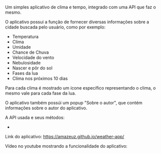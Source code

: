 Um simples aplicativo de clima e tempo, integrado com uma API que faz o mesmo.

O aplicativo possui a função de fornecer diversas informações sobre a cidade buscada pelo usuário, como por exemplo:

- Temperatura
- Clima
- Umidade
- Chance de Chuva
- Velocidade do vento
- Nebulosidade
- Nascer e pôr do sol
- Fases da lua
- Clima nos próximos 10 dias

Para cada clima é mostrado um ícone específico representando o clima, o mesmo vale para cada fase da lua.

O aplicativo também possúi um popup "Sobre o autor", que contém informações sobre o autor do aplicativo.

A API usada e seus métodos:

- 
Link do aplicativo:
https://amazeuz.github.io/weather-app/

Vídeo no youtube mostrando a funcionalidade do aplicativo: 
